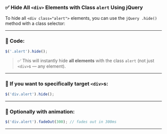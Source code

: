 ### ✅ **Hide All `<div>` Elements with Class `alert` Using jQuery**

To hide all `<div class="alert">` elements, you can use the `jQuery .hide()` method with a class selector:

---

### 🔹 **Code:**

```javascript
$('.alert').hide();
```

> ✅ This will instantly hide **all elements** with the class `alert` (not just `<div>`s — any element).

---

### 🔹 If you want to **specifically target `<div>`s**:

```javascript
$('div.alert').hide();
```

---

### 🔹 Optionally with animation:

```javascript
$('div.alert').fadeOut(300); // fades out in 300ms
```

---
